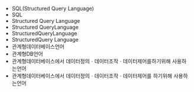 - SQL(Structured Query Language)
- SQL
- Structured Query Language
- Structured QueryLanguage
- StructuredQueryLanguage
- StructuredQuery Language
- 관계형데이터베이스언어
- 관계형DB언어
- 관계형데이터베이스에서 데이터정의ㆍ데이터조작ㆍ데이터제어를하기위해 사용하는언어
- 관계형데이터베이스에서 데이터정의ㆍ데이터조작ㆍ데이터제어를 하기위해 사용하는언어